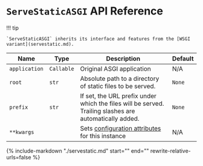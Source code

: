 # `ServeStaticASGI` API Reference

!!! tip

    `ServeStaticASGI` inherits its interface and features from the [WSGI variant](servestatic.md).

| Name          | Type       | Description                                                                                            | Default |
| ------------- | ---------- | ------------------------------------------------------------------------------------------------------ | ------- |
| `application` | `Callable` | Original ASGI application                                                                              | N/A     |
| `root`        | `str`      | Absolute path to a directory of static files to be served.                                             | `None`  |
| `prefix`      | `str`      | If set, the URL prefix under which the files will be served. Trailing slashes are automatically added. | `None`  |
| `**kwargs`    |            | Sets [configuration attributes](#configuration-attributes) for this instance                           | N/A     |

{% include-markdown "./servestatic.md" start="<!--shared-api-start-->" end="<!--shared-api-end-->" rewrite-relative-urls=false %}
